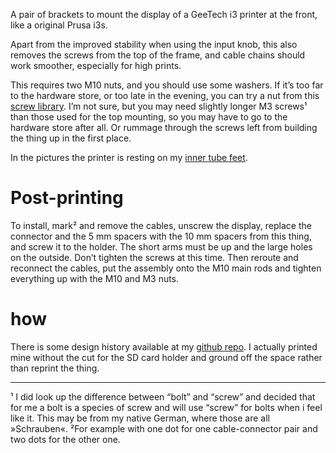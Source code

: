 A pair of brackets to mount the display of a GeeTech i3 printer at the front, like a original Prusa i3s.

Apart from the improved stability when using the input knob, this also removes the screws from the top of the frame, and cable chains should work smoother, especially for high prints.


This requires two M10 nuts, and you should use some washers. If it’s too far to the hardware store, or too late in the evening, you can try a nut from this [screw library](https://www.thingiverse.com/thing:8796). I’m not sure, but you may need slightly longer M3 screws¹ than those used for the top mounting, so you may have to go to the hardware store after all. Or rummage through the screws left from building the thing up in the first place.

In the pictures the printer is resting on my [inner tube feet]().

# Post-printing

To install, mark² and remove the cables, unscrew the display, replace the connector and the 5 mm spacers with the 10 mm spacers from this thing, and screw it to the holder. The short arms must be up and the large holes on the outside. Don’t tighten the screws at this time. Then reroute and reconnect the cables, put the assembly onto the M10 main rods and tighten everything up with the M10 and M3 nuts.


# how

There is some design history available at my [github repo](https://github.com/ospalh/3d-printing/tree/develop/Displayhalter). I actually printed mine without the cut for the SD card holder and ground off the space rather than reprint the thing.


----
¹ I did look up the difference between “bolt” and “screw” and decided that for me a bolt is a species of screw and will use “screw” for bolts when i feel like it. This may be from my native German, where those are all »Schrauben«.
²For example with one dot for one cable-connector pair and two dots for the other one.
